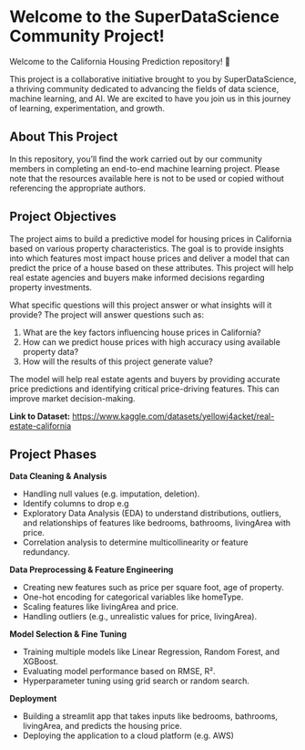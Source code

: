 # Welcome to the SuperDataScience Community Project!
Welcome to the California Housing Prediction repository! 🎉

This project is a collaborative initiative brought to you by SuperDataScience, a thriving community dedicated to advancing the fields of data science, machine learning, and AI. We are excited to have you join us in this journey of learning, experimentation, and growth.

## About This Project
In this repository, you’ll find the work carried out by our community members in completing an end-to-end machine learning project. Please note that the resources available here is not to be used or copied without referencing the appropriate authors.

## Project Objectives
The project aims to build a predictive model for housing prices in California based on various property characteristics. The goal is to provide insights into which features most impact house prices and deliver a model that can predict the price of a house based on these attributes. This project will help real estate agencies and buyers make informed decisions regarding property investments.

What specific questions will this project answer or what insights will it provide? The project will answer questions such as:
1. What are the key factors influencing house prices in California?
2. How can we predict house prices with high accuracy using available property data?
3. How will the results of this project generate value?

The model will help real estate agents and buyers by providing accurate price predictions and identifying critical price-driving features. This can improve market decision-making.

**Link to Dataset:** https://www.kaggle.com/datasets/yellowj4acket/real-estate-california

## Project Phases
**Data Cleaning & Analysis**
- Handling null values (e.g. imputation, deletion). 
- Identify columns to drop e.g 
- Exploratory Data Analysis (EDA) to understand distributions, outliers, and relationships of features like bedrooms, bathrooms, livingArea with price.
- Correlation analysis to determine multicollinearity or feature redundancy.

**Data Preprocessing & Feature Engineering**
- Creating new features such as price per square foot, age of property.
- One-hot encoding for categorical variables like homeType.
- Scaling features like livingArea and price.
- Handling outliers (e.g., unrealistic values for price, livingArea).

**Model Selection & Fine Tuning**
- Training multiple models like Linear Regression, Random Forest, and XGBoost.
- Evaluating model performance based on RMSE, R².
- Hyperparameter tuning using grid search or random search.

**Deployment**
- Building a streamlit app that takes inputs like bedrooms, bathrooms, livingArea, and predicts the housing price.
- Deploying the application to a cloud platform (e.g. AWS)
